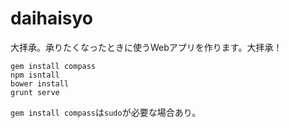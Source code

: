 daihaisyo
=========

大拝承。承りたくなったときに使うWebアプリを作ります。大拝承！

```
gem install compass
npm isntall
bower install
grunt serve
```

`gem install compass`は`sudo`が必要な場合あり。
